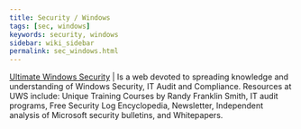 ```yaml
---
title: Security / Windows
tags: [sec, windows]
keywords: security, windows
sidebar: wiki_sidebar
permalink: sec_windows.html
---
```

[Ultimate Windows Security](https://www.ultimatewindowssecurity.com/default.aspx) | Is a web devoted to spreading knowledge and understanding of Windows Security, IT Audit and Compliance. Resources at UWS include: Unique Training Courses by Randy Franklin Smith, IT audit programs, Free Security Log Encyclopedia, Newsletter, Independent analysis of Microsoft security bulletins, and Whitepapers.
